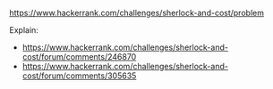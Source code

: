 https://www.hackerrank.com/challenges/sherlock-and-cost/problem

Explain:

- https://www.hackerrank.com/challenges/sherlock-and-cost/forum/comments/246870
- https://www.hackerrank.com/challenges/sherlock-and-cost/forum/comments/305635
